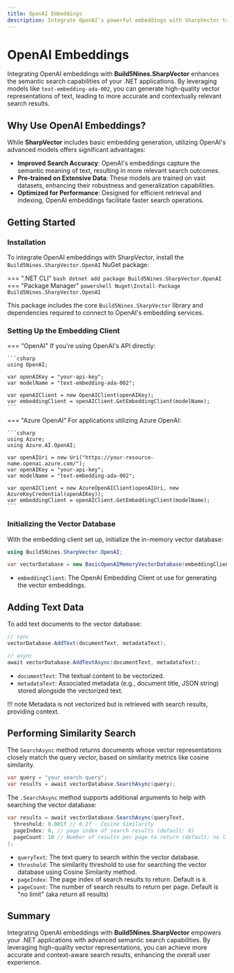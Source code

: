 ```yaml
---
title: OpenAI Embeddings
description: Integrate OpenAI’s powerful embeddings with SharpVector to supercharge your semantic search and AI features in .NET apps.
---
```


# OpenAI Embeddings

Integrating OpenAI embeddings with **Build5Nines.SharpVector** enhances the semantic search capabilities of your .NET applications. By leveraging models like `text-embedding-ada-002`, you can generate high-quality vector representations of text, leading to more accurate and contextually relevant search results.

## Why Use OpenAI Embeddings?

While **SharpVector** includes basic embedding generation, utilizing OpenAI's advanced models offers significant advantages:

- **Improved Search Accuracy**: OpenAI's embeddings capture the semantic meaning of text, resulting in more relevant search outcomes.
- **Pre-trained on Extensive Data**: These models are trained on vast datasets, enhancing their robustness and generalization capabilities.
- **Optimized for Performance**: Designed for efficient retrieval and indexing, OpenAI embeddings facilitate faster search operations.

## Getting Started

### Installation

To integrate OpenAI embeddings with SharpVector, install the `Build5Nines.SharpVector.OpenAI` NuGet package:

=== ".NET CLI"
    ```bash
    dotnet add package Build5Nines.SharpVector.OpenAI
    ```
=== "Package Manager"
    ```powershell
    Nuget\Install-Package Build5Nines.SharpVector.OpenAI
    ```

This package includes the core `Build5Nines.SharpVector` library and dependencies required to connect to OpenAI's embedding services.

### Setting Up the Embedding Client

=== "OpenAI"
    If you're using OpenAI's API directly:

    ```csharp
    using OpenAI;
    
    var openAIKey = "your-api-key";
    var modelName = "text-embedding-ada-002";
    
    var openAIClient = new OpenAIClient(openAIKey);
    var embeddingClient = openAIClient.GetEmbeddingClient(modelName);
    ```
=== "Azure OpenAI"
    For applications utilizing Azure OpenAI:

    ```csharp
    using Azure;
    using Azure.AI.OpenAI;
    
    var openAIUri = new Uri("https://your-resource-name.openai.azure.com/");
    var openAIKey = "your-api-key";
    var modelName = "text-embedding-ada-002";
    
    var openAIClient = new AzureOpenAIClient(openAIUri, new AzureKeyCredential(openAIKey));
    var embeddingClient = openAIClient.GetEmbeddingClient(modelName);
    ```

### Initializing the Vector Database

With the embedding client set up, initialize the in-memory vector database:

```csharp
using Build5Nines.SharpVector.OpenAI;

var vectorDatabase = new BasicOpenAIMemoryVectorDatabase(embeddingClient);
```

- `embeddingClient`: The OpenAI Embedding Client ot use for generating the vector embeddings.

## Adding Text Data

To add text documents to the vector database:

```csharp
// sync
vectorDatabase.AddText(documentText, metadataText);

// async
await vectorDatabase.AddTextAsync(documentText, metadataText);
```

- `documentText`: The textual content to be vectorized.
- `metadataText`: Associated metadata (e.g., document title, JSON string) stored alongside the vectorized text.

!!! note
    Metadata is not vectorized but is retrieved with search results, providing context.

## Performing Similarity Search

The `SearchAsync` method returns documents whose vector representations closely match the query vector, based on similarity metrics like cosine similarity.

```csharp
var query = "your search query";
var results = await vectorDatabase.SearchAsync(query);
```

The `.SearchAsync` method supports additional arguments to help with searching the vector database:

```csharp
var results = await vectorDatabase.SearchAsync(queryText,
  threshold: 0.001f // 0.2f - Cosine Similarity
  pageIndex: 0, // page index of search results (default: 0)
  pageCount: 10 // Number of results per page to return (default: no limit)
);
```

- `queryText`: The text query to search within the vector database.
- `threshold`: The similarity threshold to use for searching the vector database using Cosine Similarity method.
- `pageIndex`: The page index of search results to return. Default is `0`.
- `pageCount`: The number of search results to return per page. Default is "no limit" (aka return all results)

## Summary

Integrating OpenAI embeddings with **Build5Nines.SharpVector** empowers your .NET applications with advanced semantic search capabilities. By leveraging high-quality vector representations, you can achieve more accurate and context-aware search results, enhancing the overall user experience.
